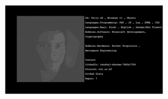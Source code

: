 ![Banner](https://github.com/vanshajsharmaa/vanshajsharmaa/blob/e0e849d848fc2c7f67f1b3047f33cc3f8b9f9fbf/bg%20(2).png)
